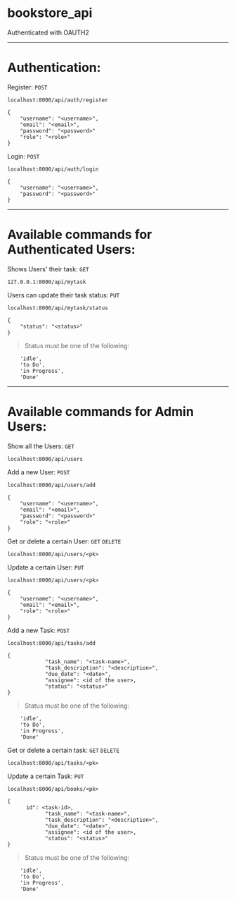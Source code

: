# bookstore_api
Authenticated with OAUTH2
**********************************************
# Authentication:
Register: ``` POST ```
```
localhost:8000/api/auth/register
```
```
{
    "username": "<username>",
    "email": "<email>",
    "password": "<password>"
    "role": "<role>"
}
```
Login: ``` POST ```
```
localhost:8000/api/auth/login
```
```
{
    "username": "<username>",
    "password": "<password>"
}
```
**********************************************
# Available commands for Authenticated Users:

Shows Users' their task: ``` GET ```
```
127.0.0.1:8000/api/mytask
```
Users can update their task status: ``` PUT ```
```
localhost:8000/api/mytask/status
```
```
{
    "status": "<status>"
}
```
> Status must be one of the following:
```
    'idle',
    'to Do',
    'in Progress',
    'Done'
```
**********************************************
# Available commands for Admin Users:

Show all the Users: ``` GET ```
```
localhost:8000/api/users
```
Add a new User: ``` POST ```
```
localhost:8000/api/users/add
```
```
{
    "username": "<username>",
    "email": "<email>",
    "password": "<password>"
    "role": "<role>"
}
```
Get or delete a certain User: ``` GET ``` ``` DELETE ```
```
localhost:8000/api/users/<pk>
```
Update a certain User: ``` PUT ```
```
localhost:8000/api/users/<pk>
```
```
{
    "username": "<username>",
    "email": "<email>",
    "role": "<role>"
}
```
Add a new Task: ``` POST ```
```
localhost:8000/api/tasks/add
```
```
{
			"task_name": "<task-name>",
			"task_description": "<description>",
			"due_date": "<date>",
			"assignee": <id of the user>,
			"status": "<status>"
}
```
> Status must be one of the following:
```
    'idle',
    'to Do',
    'in Progress',
    'Done'
```
Get or delete a certain task: ``` GET ``` ``` DELETE ```
```
localhost:8000/api/tasks/<pk>
```
Update a certain Task: ``` PUT ``` 
```
localhost:8000/api/books/<pk>
```
```
{
      id": <task-id>,
			"task_name": "<task-name>",
			"task_description": "<description>",
			"due_date": "<date>",
			"assignee": <id of the user>,
			"status": "<status>"
}
```
> Status must be one of the following:
```
    'idle',
    'to Do',
    'in Progress',
    'Done'
```
